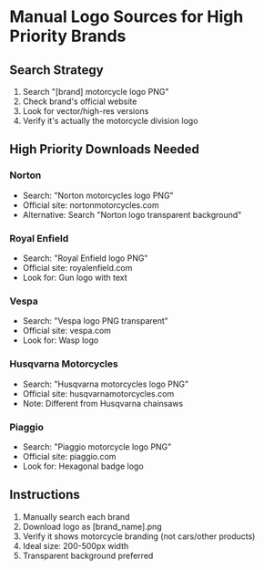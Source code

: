 # Manual Logo Sources for High Priority Brands

## Search Strategy
1. Search "[brand] motorcycle logo PNG" 
2. Check brand's official website
3. Look for vector/high-res versions
4. Verify it's actually the motorcycle division logo

## High Priority Downloads Needed

### Norton
- Search: "Norton motorcycles logo PNG" 
- Official site: nortonmotorcycles.com
- Alternative: Search "Norton logo transparent background"

### Royal Enfield  
- Search: "Royal Enfield logo PNG"
- Official site: royalenfield.com
- Look for: Gun logo with text

### Vespa
- Search: "Vespa logo PNG transparent"
- Official site: vespa.com  
- Look for: Wasp logo

### Husqvarna Motorcycles
- Search: "Husqvarna motorcycles logo PNG"
- Official site: husqvarnamotorcycles.com
- Note: Different from Husqvarna chainsaws

### Piaggio
- Search: "Piaggio motorcycle logo PNG"
- Official site: piaggio.com
- Look for: Hexagonal badge logo

## Instructions
1. Manually search each brand
2. Download logo as [brand_name].png
3. Verify it shows motorcycle branding (not cars/other products)
4. Ideal size: 200-500px width
5. Transparent background preferred